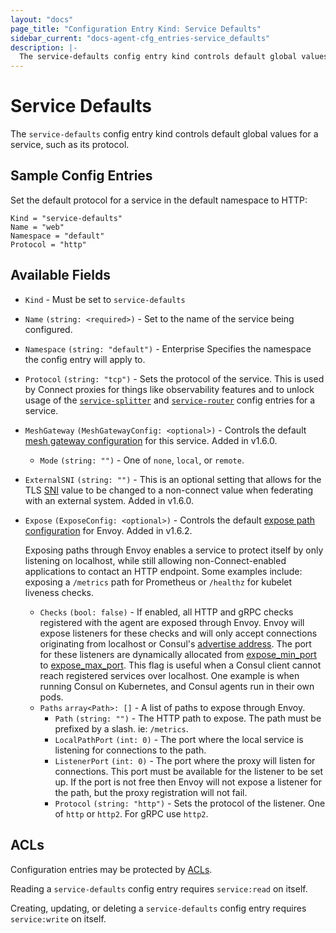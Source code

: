 ```yaml
---
layout: "docs"
page_title: "Configuration Entry Kind: Service Defaults"
sidebar_current: "docs-agent-cfg_entries-service_defaults"
description: |-
  The service-defaults config entry kind controls default global values for a service, such as its protocol.
---
```


# Service Defaults

The `service-defaults` config entry kind controls default global values for a
service, such as its protocol.

## Sample Config Entries

Set the default protocol for a service in the default namespace to HTTP:

```hcl
Kind = "service-defaults"
Name = "web"
Namespace = "default"
Protocol = "http"
```

## Available Fields

- `Kind` - Must be set to `service-defaults`

- `Name` `(string: <required>)` - Set to the name of the service being configured.

- `Namespace` `(string: "default")` - <span class="label-enterprise">Enterprise</span> Specifies the namespace the config entry will apply to.

- `Protocol` `(string: "tcp")` - Sets the protocol of the service. This is used
  by Connect proxies for things like observability features and to unlock usage
  of the [`service-splitter`](/docs/agent/config-entries/service-splitter.html) and
  [`service-router`](/docs/agent/config-entries/service-router.html) config
  entries for a service.

- `MeshGateway` `(MeshGatewayConfig: <optional>)` - Controls the default
  [mesh gateway configuration](/docs/connect/mesh_gateway.html#connect-proxy-configuration)
  for this service. Added in v1.6.0.

  - `Mode` `(string: "")` - One of `none`, `local`, or `remote`.

- `ExternalSNI` `(string: "")` - This is an optional setting that allows for
  the TLS [SNI](https://en.wikipedia.org/wiki/Server_Name_Indication) value to
  be changed to a non-connect value when federating with an external system.
  Added in v1.6.0.
  
- `Expose` `(ExposeConfig: <optional>)` - Controls the default
  [expose path configuration](/docs/connect/registration/service-registration.html#expose-paths-configuration-reference)
  for Envoy. Added in v1.6.2.

    Exposing paths through Envoy enables a service to protect itself by only listening on localhost, while still allowing 
    non-Connect-enabled applications to contact an HTTP endpoint. 
    Some examples include: exposing a `/metrics` path for Prometheus or `/healthz` for kubelet liveness checks.

    - `Checks` `(bool: false)` - If enabled, all HTTP and gRPC checks registered with the agent are exposed through Envoy.
    Envoy will expose listeners for these checks and will only accept connections originating from localhost or Consul's 
    [advertise address](/docs/agent/options.html#advertise). The port for these listeners are dynamically allocated from 
    [expose_min_port](/docs/agent/options.html#expose_min_port) to [expose_max_port](/docs/agent/options.html#expose_max_port). 
    This flag is useful when a Consul client cannot reach registered services over localhost. One example is when running 
    Consul on Kubernetes, and Consul agents run in their own pods.
    - `Paths` `array<Path>: []` - A list of paths to expose through Envoy.
      - `Path` `(string: "")` - The HTTP path to expose. The path must be prefixed by a slash. ie: `/metrics`.
      - `LocalPathPort` `(int: 0)` - The port where the local service is listening for connections to the path.
      - `ListenerPort` `(int: 0)` - The port where the proxy will listen for connections. This port must be  available for 
      the listener to be set up. If the port is not free then Envoy will not expose a listener for the path, 
      but the proxy registration will not fail. 
      - `Protocol` `(string: "http")` - Sets the protocol of the listener. One of `http` or `http2`. For gRPC use `http2`.

## ACLs

Configuration entries may be protected by
[ACLs](https://learn.hashicorp.com/consul/security-networking/production-acls).

Reading a `service-defaults` config entry requires `service:read` on itself.

Creating, updating, or deleting a `service-defaults` config entry requires
`service:write` on itself.
